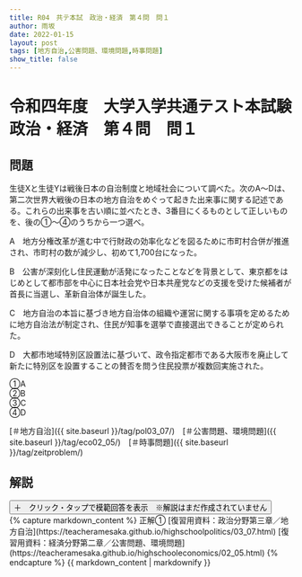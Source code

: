 ```yaml
---
title: R04　共テ本試　政治・経済　第４問　問１
author: 雨坂
date: 2022-01-15
layout: post
tags: [地方自治,公害問題、環境問題,時事問題]
show_title: false
---
```

  
# 令和四年度　大学入学共通テスト本試験　政治・経済　第４問　問１  
  
## 問題  
生徒Xと生徒Yは戦後日本の自治制度と地域社会について調べた。次のA～Dは、第二次世界大戦後の日本の地方自治をめぐって起きた出来事に関する記述である。これらの出来事を古い順に並べたとき、3番目にくるものとして正しいものを、後の①～④のうちから一つ選べ。  
  
A　地方分権改革が進む中で行財政の効率化などを図るために市町村合併が推進され、市町村の数が減少し、初めて1,700台になった。  
  
B　公害が深刻化し住民運動が活発になったことなどを背景として、東京都をはじめとして都市部を中心に日本社会党や日本共産党などの支援を受けた候補者が首長に当選し、革新自治体が誕生した。  
  
C　地方自治の本旨に基づき地方自治体の組織や運営に関する事項を定めるために地方自治法が制定され、住民が知事を選挙で直接選出できることが定められた。  
  
D　大都市地域特別区設置法に基づいて、政令指定都市である大阪市を廃止して新たに特別区を設置することの賛否を問う住民投票が複数回実施された。  
  
①A  
②B  
③C  
④D  
  
[＃地方自治]({{ site.baseurl }}/tag/pol03_07/)　[＃公害問題、環境問題]({{ site.baseurl }}/tag/eco02_05/)　[＃時事問題]({{ site.baseurl }}/tag/zeitproblem/)  
  
## 解説  
<div class="collapsible">
  <button class="collapsible-button">＋　クリック・タップで模範回答を表示　※解説はまだ作成されていません</button>
  <div class="collapsible-content">
    {% capture markdown_content %}
正解①  
[復習用資料：政治分野第三章／地方自治](https://teacheramesaka.github.io/highschoolpolitics/03_07.html)  
[復習用資料：経済分野第二章／公害問題、環境問題](https://teacheramesaka.github.io/highschooleconomics/02_05.html)  
    {% endcapture %}
    {{ markdown_content | markdownify }}
  </div>
</div>